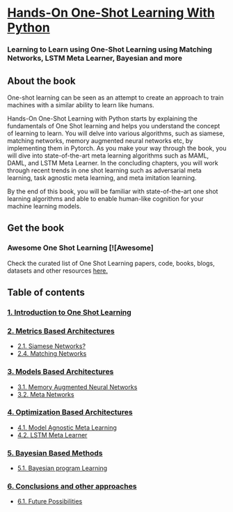 # [Hands-On One-Shot Learning With Python]()


###  Learning to Learn using One-Shot Learning using Matching Networks, LSTM Meta Learner, Bayesian and more



## About the book

One-shot learning can be seen as an attempt to create an approach to train machines with a similar ability to learn like humans.

Hands-On One-Shot Learning with Python starts by explaining the fundamentals of One Shot learning and helps you understand the concept of learning to learn. You will delve into various algorithms, such as siamese, matching networks, memory augmented neural networks etc, by implementing them in Pytorch. As you make your way through the book, you will dive into state-of-the-art meta learning algorithms such as MAML, DAML, and LSTM Meta Learner. In the concluding chapters, you will work through recent trends in one shot learning such as adversarial meta learning, task agnostic meta learning, and meta imitation learning.

By the end of this book, you will be familiar with state-of-the-art one shot learning algorithms and able to enable human-like cognition for your machine learning models.

## Get the book 


### Awesome One Shot Learning  [![Awesome]
Check the curated list of One Shot Learning papers, code, books, blogs, datasets and other resources [here.](https://github.com/shruti-jadon/Hands-on-One-Shot-Learning) 

## Table of contents 

### [1. Introduction to One Shot Learning]()

### [2. Metrics Based Architectures]()

* [2.1. Siamese Networks?]()
* [2.4. Matching Networks]()

### [3. Models Based Architectures]()

* [3.1. Memory Augmented Neural Networks]()
* [3.2. Meta Networks]()


### [4. Optimization Based Architectures]()

* [4.1. Model Agnostic Meta Learning]()
* [4.2. LSTM Meta Learner]()

### [5. Bayesian Based Methods]()

* [5.1. Bayesian program Learning]()


### [6. Conclusions and other approaches]()

* [6.1. Future Possibilities]()
